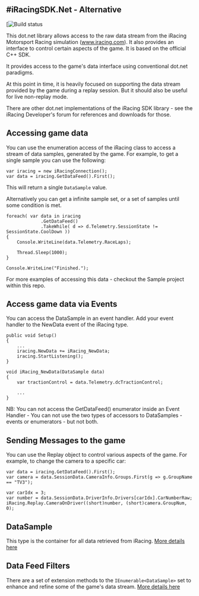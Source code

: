 #iRacingSDK.Net - Alternative
-------------------------------

[![Build status](https://dev.azure.com/MerlinCooper/iRacingSDK_Nuget/_apis/build/status/iRacingSDK_Nuget-.NET%20Desktop-CI?branchName=master)

This dot.net library allows access to the raw data stream from the iRacing Motorsport Racing simulation (www.iracing.com).  It also provides an interface to control certain aspects of the game.  It is based on the official C++ SDK.

It provides access to the game's data interface using conventional dot.net paradigms.

At this point in time, it is heavily focused on supporting the data stream provided by the game during a replay session.  But it should also be useful for live non-replay mode.

There are other dot.net implementations of the iRacing SDK library - see the iRacing Developer's forum for references and downloads for those.

## Accessing game data

You can use the enumeration access of the iRacing class to access a stream of data samples, generated by the game.  For example, to get a single sample you can use the following:

```
var iracing = new iRacingConnection();
var data = iracing.GetDataFeed().First();
```
 
This will return a single `DataSample` value.  

Alternatively you can get a infinite sample set, or a set of samples until some condition is met.

```
foreach( var data in iracing
             .GetDataFeed()
             .TakeWhile( d => d.Telemetry.SessionState != SessionState.CoolDown ))
{
    Console.WriteLine(data.Telemetry.RaceLaps);

    Thread.Sleep(1000);
}

Console.WriteLine("Finished.");

```
For more examples of accessing this data - checkout the Sample project within this repo.

## Access game data via Events

You can access the DataSample in an event handler.  Add your event handler to the NewData event of the iRacing type.

```
public void Setup()
{
    ...
    iracing.NewData += iRacing_NewData;
    iracing.StartListening();
}

void iRacing_NewData(DataSample data)
{
    var tractionControl = data.Telemetry.dcTractionControl;

    ...
}

```
NB:  You can not access the GetDataFeed() enumerator inside an Event Handler - You can not use the two types of accessors to DataSamples - events or enumerators - but not both.

## Sending Messages to the game

You can use the Replay object to control various aspects of the game.  For example, to change the camera to a specific car:

```
var data = iracing.GetDataFeed().First();
var camera = data.SessionData.CameraInfo.Groups.First(g => g.GroupName == "TV3");

var carIdx = 3;
var number = data.SessionData.DriverInfo.Drivers[carIdx].CarNumberRaw;
iRacing.Replay.CameraOnDriver((short)number, (short)camera.GroupNum, 0);
```

## DataSample

This type is the container for all data retrieved from iRacing.  [More details here](Docs/DataSample.md)

## Data Feed Filters

There are a set of extension methods to the `IEnumerable<DataSample>` set to enhance and refine some of the game's data stream.
[More details here](Docs/DataFeedFilters.md)

